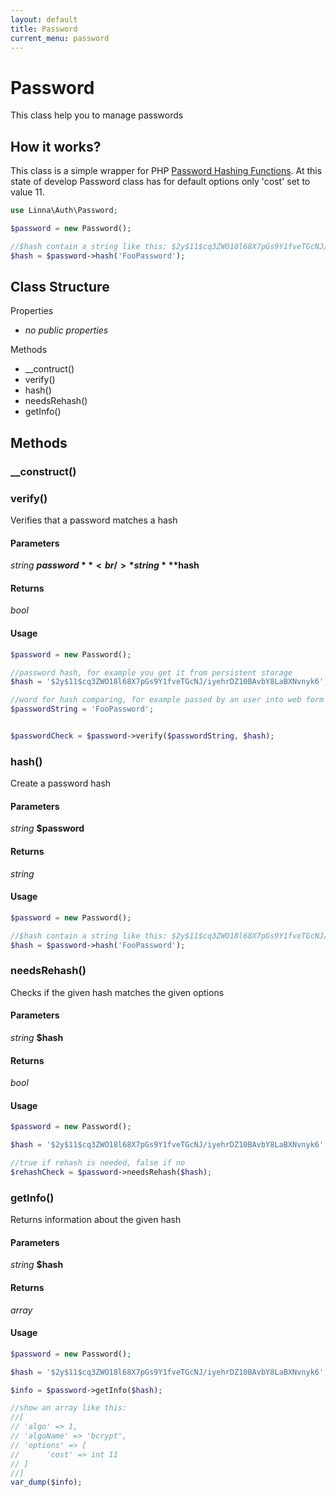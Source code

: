 ```yaml
---
layout: default
title: Password
current_menu: password
---
```


# Password
This class help you to manage passwords

## How it works?
This class is a simple wrapper for PHP [Password Hashing Functions](http://php.net/manual/en/book.password.php).
At this state of develop Password class has for default options only 'cost' set to value 11.

```php
use Linna\Auth\Password;

$password = new Password();

//$hash contain a string like this: $2y$11$cq3ZWO18l68X7pGs9Y1fveTGcNJ/iyehrDZ10BAvbY8LaBXNvnyk6
$hash = $password->hash('FooPassword');
```

## Class Structure

Properties
- *no public properties*

Methods
- __contruct()
- verify()
- hash()
- needsRehash()
- getInfo()

## Methods

### __construct()

### verify()
Verifies that a password matches a hash

#### Parameters
*string* **$password**<br/>
*string* **$hash**<br/>

#### Returns
*bool*

#### Usage
```php
$password = new Password();

//password hash, for example you get it from persistent storage
$hash = '$2y$11$cq3ZWO18l68X7pGs9Y1fveTGcNJ/iyehrDZ10BAvbY8LaBXNvnyk6';

//word for hash comparing, for example passed by an user into web form
$passwordString = 'FooPassword';


$passwordCheck = $password->verify($passwordString, $hash);
```

### hash()
Create a password hash

#### Parameters
*string* **$password**<br/>

#### Returns
*string*

#### Usage
```php
$password = new Password();

//$hash contain a string like this: $2y$11$cq3ZWO18l68X7pGs9Y1fveTGcNJ/iyehrDZ10BAvbY8LaBXNvnyk6
$hash = $password->hash('FooPassword');
```

### needsRehash()
Checks if the given hash matches the given options

#### Parameters
*string* **$hash**<br/>

#### Returns
*bool*

#### Usage
```php
$password = new Password();

$hash = '$2y$11$cq3ZWO18l68X7pGs9Y1fveTGcNJ/iyehrDZ10BAvbY8LaBXNvnyk6';

//true if rehash is needed, false if no
$rehashCheck = $password->needsRehash($hash);
```

### getInfo()
Returns information about the given hash

#### Parameters
*string* **$hash**<br/>

#### Returns
*array*

#### Usage
```php
$password = new Password();

$hash = '$2y$11$cq3ZWO18l68X7pGs9Y1fveTGcNJ/iyehrDZ10BAvbY8LaBXNvnyk6';

$info = $password->getInfo($hash);

//show an array like this:
//[
// 'algo' => 1,
// 'algoName' => 'bcrypt',
// 'options' => [
//      'cost' => int 11
// ]
//]
var_dump($info);
```
